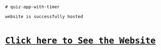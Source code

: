 <pre>
# quiz-app-with-timer

website is successfully hosted 

<h1><a href="https://hardie0512.github.io/Quiz_App_with_Timer/" target="_blank">Click here to See the Website</a></h1>
</pre>

